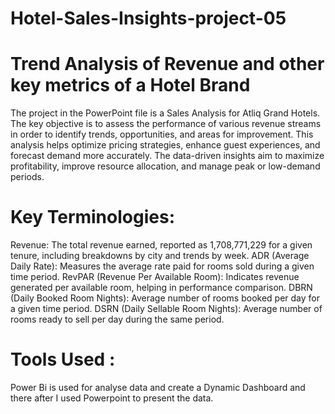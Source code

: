 # Hotel-Sales-Insights-project-05
# Trend Analysis of Revenue and other key metrics of a Hotel Brand
The project in the PowerPoint file is a Sales Analysis for Atliq Grand Hotels. The key objective is to assess the performance of various revenue streams in order to identify trends, opportunities, and areas for improvement. This analysis helps optimize pricing strategies, enhance guest experiences, and forecast demand more accurately. The data-driven insights aim to maximize profitability, improve resource allocation, and manage peak or low-demand periods.

# Key Terminologies:
Revenue: The total revenue earned, reported as 1,708,771,229 for a given tenure, including breakdowns by city and trends by week.
ADR (Average Daily Rate): Measures the average rate paid for rooms sold during a given time period.
RevPAR (Revenue Per Available Room): Indicates revenue generated per available room, helping in performance comparison.
DBRN (Daily Booked Room Nights): Average number of rooms booked per day for a given time period.
DSRN (Daily Sellable Room Nights): Average number of rooms ready to sell per day during the same period.
# Tools Used :
Power Bi is used for analyse data and create a Dynamic Dashboard and there after I used Powerpoint to present the data.
